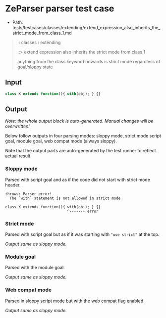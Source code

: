 # ZeParser parser test case

- Path: tests/testcases/classes/extending/extend_expression_also_inherits_the_strict_mode_from_class_1.md

> :: classes : extending
>
> ::> extend expression also inherits the strict mode from class 1
>
> anything from the class keyword onwards is strict mode regardless of goal/sloppy state

## Input

`````js
class X extends function(){ with(obj); } {}
`````

## Output

_Note: the whole output block is auto-generated. Manual changes will be overwritten!_

Below follow outputs in four parsing modes: sloppy mode, strict mode script goal, module goal, web compat mode (always sloppy).

Note that the output parts are auto-generated by the test runner to reflect actual result.

### Sloppy mode

Parsed with script goal and as if the code did not start with strict mode header.

`````
throws: Parser error!
  The `with` statement is not allowed in strict mode

class X extends function(){ with(obj); } {}
                            ^------- error
`````

### Strict mode

Parsed with script goal but as if it was starting with `"use strict"` at the top.

_Output same as sloppy mode._

### Module goal

Parsed with the module goal.

_Output same as sloppy mode._

### Web compat mode

Parsed in sloppy script mode but with the web compat flag enabled.

_Output same as sloppy mode._
